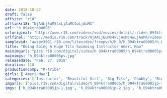 ```yaml
---
date: 2018-10-27
draft: false
affsite: "r18"
afflinkr18: "NjA4LjEuMS4xLjAuMC4wLjAuMA"
url: "h_094ktra00005"
urloriginal: "http://www.r18.com/videos/vod/movies/detail/-/id=h_094ktra00005"
urlfinal: "http://media.r18.com/track/NjA4LjEuMS4xLjAuMC4wLjAuMA/videos/vod/movies/detail/-/id=h_094ktra00005"
samplevid: "awspv3001.r18.com/litevideo/freepv/h/h_0/h_094ktra00005/h_094ktra00005_dmb_w.mp4"
title: "Boing Boing A Huge Tits Swimming Instructor Ameri Mao"
mainimgurl: "pics.r18.com/digital/video/h_094ktra00005/h_094ktra00005ps.jpg"
mainimgs: "h_094ktra00005ps.jpg"
releasedate: "Feb. 27, 2018"
duration: 118
productioncomp: "K-tribe"
girls: ['Ameri Mao']
categories: ['Instructor', 'Beautiful Girl', 'Big Tits', 'Chubby', 'Big Asses', 'Featured Actress', 'Hi-Def']
imgurls: ['pics.r18.com/digital/video/h_094ktra00005/h_094ktra00005jp-1.jpg', 'pics.r18.com/digital/video/h_094ktra00005/h_094ktra00005jp-2.jpg', 'pics.r18.com/digital/video/h_094ktra00005/h_094ktra00005jp-3.jpg', 'pics.r18.com/digital/video/h_094ktra00005/h_094ktra00005jp-4.jpg', 'pics.r18.com/digital/video/h_094ktra00005/h_094ktra00005jp-5.jpg', 'pics.r18.com/digital/video/h_094ktra00005/h_094ktra00005jp-6.jpg', 'pics.r18.com/digital/video/h_094ktra00005/h_094ktra00005jp-7.jpg', 'pics.r18.com/digital/video/h_094ktra00005/h_094ktra00005jp-8.jpg', 'pics.r18.com/digital/video/h_094ktra00005/h_094ktra00005jp-9.jpg', 'pics.r18.com/digital/video/h_094ktra00005/h_094ktra00005jp-10.jpg', 'pics.r18.com/digital/video/h_094ktra00005/h_094ktra00005jp-11.jpg', 'pics.r18.com/digital/video/h_094ktra00005/h_094ktra00005jp-12.jpg', 'pics.r18.com/digital/video/h_094ktra00005/h_094ktra00005jp-13.jpg', 'pics.r18.com/digital/video/h_094ktra00005/h_094ktra00005jp-14.jpg', 'pics.r18.com/digital/video/h_094ktra00005/h_094ktra00005jp-15.jpg', 'pics.r18.com/digital/video/h_094ktra00005/h_094ktra00005jp-16.jpg', 'pics.r18.com/digital/video/h_094ktra00005/h_094ktra00005jp-17.jpg', 'pics.r18.com/digital/video/h_094ktra00005/h_094ktra00005jp-18.jpg', 'pics.r18.com/digital/video/h_094ktra00005/h_094ktra00005jp-19.jpg', 'pics.r18.com/digital/video/h_094ktra00005/h_094ktra00005jp-20.jpg']
imgs: ['h_094ktra00005jp-1.jpg', 'h_094ktra00005jp-2.jpg', 'h_094ktra00005jp-3.jpg', 'h_094ktra00005jp-4.jpg', 'h_094ktra00005jp-5.jpg', 'h_094ktra00005jp-6.jpg', 'h_094ktra00005jp-7.jpg', 'h_094ktra00005jp-8.jpg', 'h_094ktra00005jp-9.jpg', 'h_094ktra00005jp-10.jpg', 'h_094ktra00005jp-11.jpg', 'h_094ktra00005jp-12.jpg', 'h_094ktra00005jp-13.jpg', 'h_094ktra00005jp-14.jpg', 'h_094ktra00005jp-15.jpg', 'h_094ktra00005jp-16.jpg', 'h_094ktra00005jp-17.jpg', 'h_094ktra00005jp-18.jpg', 'h_094ktra00005jp-19.jpg', 'h_094ktra00005jp-20.jpg']
---
```

